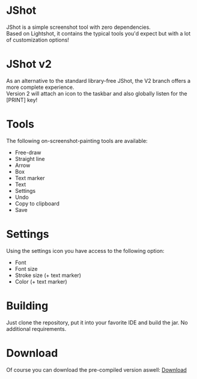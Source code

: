 # JShot
JShot is a simple screenshot tool with zero dependencies.<br>
Based on Lightshot, it contains the typical tools you'd expect but with a lot of customization options!

# JShot v2
As an alternative to the standard library-free JShot, the V2 branch offers a more complete experience.<br>
Version 2 will attach an icon to the taskbar and also globally listen for the [PRINT] key!

# Tools
The following on-screenshot-painting tools are available:

- Free-draw
- Straight line
- Arrow
- Box
- Text marker
- Text
- Settings
- Undo
- Copy to clipboard
- Save

# Settings
Using the settings icon you have access to the following option:

- Font
- Font size
- Stroke size (+ text marker)
- Color (+ text marker)

# Building
Just clone the repository, put it into your favorite IDE and build the jar. No additional requirements.

# Download
Of course you can download the pre-compiled version aswell: [Download](https://github.com/Yukaru-san/JShot/releases/download/v1.0/JShot.jar)
